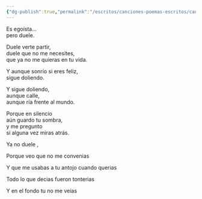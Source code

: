 ```yaml
---
{"dg-publish":true,"permalink":"/escritos/canciones-poemas-escritos/canciones-poemas-escritos/duele/"}
---
```


Es egoísta…  
pero duele.

Duele verte partir,  
duele que no me necesites,  
que ya no me quieras en tu vida.

Y aunque sonrío si eres feliz,  
sigue doliendo.

Y sigue doliendo,  
aunque calle,  
aunque ría frente al mundo.

Porque en silencio  
aún guardo tu sombra,  
y me pregunto  
si alguna vez miras atrás.

  

  

Ya no duele ,

Porque veo que no me convenias

Y que me usabas a tu antojo cuando querias

Todo lo que decias fueron tonterias

Y en el fondo tu no me veías
